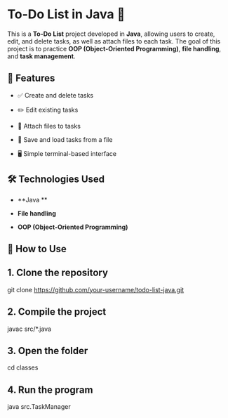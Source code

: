 # To-Do List in Java 📝

This is a **To-Do List** project developed in **Java**, allowing users to create, edit, and delete tasks, as well as attach files to each task. The goal of this project is to practice **OOP (Object-Oriented Programming)**, **file handling**, and **task management**.

## 🚀 Features

- ✅ Create and delete tasks  

- ✏️ Edit existing tasks  

- 📂 Attach files to tasks  

- 💾 Save and load tasks from a file  

- 🖥️ Simple terminal-based interface  

## 🛠️ Technologies Used

- **Java **  

- **File handling**  

- **OOP (Object-Oriented Programming)**  


## 🔧 How to Use

## 1. **Clone the repository**  

   git clone https://github.com/your-username/todo-list-java.git

## 2. **Compile the project**  

javac src/*.java

## 3. **Open the folder**

cd classes

## 4. **Run the program**  

java src.TaskManager

